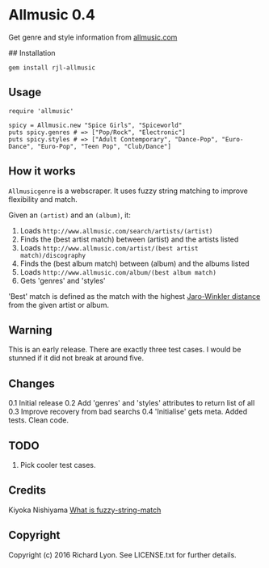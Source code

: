 # Allmusic 0.4

Get genre and style information from [allmusic.com](http://www.allmusic.com)

## Installation

    gem install rjl-allmusic

## Usage

    require 'allmusic'

    spicy = Allmusic.new "Spice Girls", "Spiceworld"
    puts spicy.genres # => ["Pop/Rock", "Electronic"]
    puts spicy.styles # => ["Adult Contemporary", "Dance-Pop", "Euro-Dance", "Euro-Pop", "Teen Pop", "Club/Dance"]

## How it works

`Allmusicgenre` is a webscraper. It uses fuzzy string matching to improve flexibility and match.

Given an `(artist)` and an `(album)`, it:

1. Loads `http://www.allmusic.com/search/artists/(artist)`
2. Finds the (best artist match) between (artist) and the artists listed
3. Loads `http://www.allmusic.com/artist/(best artist match)/discography`
4. Finds the (best album match) between (album) and the albums listed
5. Loads `http://www.allmusic.com/album/(best album match)`
6. Gets 'genres' and 'styles'

'Best' match is defined as the match with the highest [Jaro-Winkler distance](https://en.wikipedia.org/wiki/Jaro–Winkler_distance) from the given artist or album.

## Warning

This is an early release. There are exactly three test cases. I would be stunned if it did not break at around five.

## Changes

0.1 Initial release
0.2 Add 'genres' and 'styles' attributes to return list of all
0.3 Improve recovery from bad searchs
0.4 'Initialise' gets meta. Added tests. Clean code.

## TODO

1. Pick cooler test cases.

## Credits

Kiyoka Nishiyama [What is fuzzy-string-match](https://github.com/kiyoka/fuzzy-string-match)

## Copyright

Copyright (c) 2016 Richard Lyon. See LICENSE.txt for
further details.
